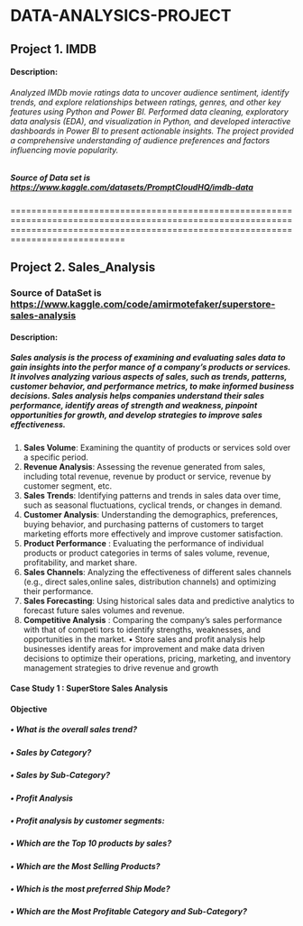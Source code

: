 # DATA-ANALYSICS-PROJECT

## Project 1. IMDB

#### Description: 

###### Analyzed IMDb movie ratings data to uncover audience sentiment, identify trends, and explore relationships between ratings, genres, and other key features using Python and Power BI. Performed data cleaning, exploratory data analysis (EDA), and visualization in Python, and developed interactive dashboards in Power BI to present actionable insights. The project provided a comprehensive understanding of audience preferences and factors influencing movie popularity.

##### Source of Data set is https://www.kaggle.com/datasets/PromptCloudHQ/imdb-data

========================================================================================================================================================================================

## Project 2. Sales_Analysis

### Source of DataSet is https://www.kaggle.com/code/amirmotefaker/superstore-sales-analysis

#### Description:

##### Sales analysis is the process of examining and evaluating sales data to gain insights into the perfor mance of a company’s products or services. It involves analyzing various aspects of sales, such as trends, patterns, customer behavior, and performance metrics, to make informed business decisions. Sales analysis helps companies understand their sales performance, identify areas of strength and weakness, pinpoint opportunities for growth, and develop strategies to improve sales effectiveness.

1. **Sales Volume**: Examining the quantity of products or services sold over a specific period.
2. **Revenue Analysis**: Assessing the revenue generated from sales, including total revenue, revenue by product or service, revenue by customer segment, etc.
3. **Sales Trends**: Identifying patterns and trends in sales data over time, such as seasonal fluctuations, cyclical trends, or changes in demand.
4. **Customer Analysis**: Understanding the demographics, preferences, buying behavior, and purchasing patterns of customers to target marketing efforts more effectively and improve customer satisfaction.
5. **Product Performance** : Evaluating the performance of individual products or product categories in terms of sales volume, revenue, profitability, and market share.
6. **Sales Channels**: Analyzing the effectiveness of different sales channels (e.g., direct sales,online sales, distribution channels) and optimizing their performance.
7. **Sales Forecasting**: Using historical sales data and predictive analytics to forecast future sales volumes and revenue.
8. **Competitive Analysis** : Comparing the company’s sales performance with that of competi tors to identify strengths, weaknesses, and opportunities in the market. • Store sales and profit analysis help businesses identify areas for improvement and make data driven decisions to optimize their operations, pricing, marketing, and inventory management strategies to drive revenue and growth

#### Case Study 1 : SuperStore Sales Analysis
#### Objective
##### • What is the overall sales trend?
##### • Sales by Category?
##### • Sales by Sub-Category?
##### • Profit Analysis
##### • Profit analysis by customer segments:
##### • Which are the Top 10 products by sales?
##### • Which are the Most Selling Products?
##### • Which is the most preferred Ship Mode?
##### • Which are the Most Profitable Category and Sub-Category?
